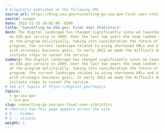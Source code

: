 ```yaml
---
# Originally published at the following URL
source_url: https://blog.usa.gov/sunsetting-go.usa.gov-final-user-statistics
source: usagov
date: 2022-11-15 16:05:00 -0500
title: "Sunsetting Go.USA.gov: Final User Statistics"
deck: The digital landscape has changed significantly since we launched the
  Go.USA.gov service in 2009. Over the last two years the team looked carefully
  at the program holistically, taking into consideration the future of the
  program, the current landscape related to using shortened URLs and alignment
  with strategic business goals. In early 2022 we made the difficult decision to
  initiate steps to sunset the service.
summary: The digital landscape has changed significantly since we launched the
  Go.USA.gov service in 2009. Over the last two years the team looked carefully
  at the program holistically, taking into consideration the future of the
  program, the current landscape related to using shortened URLs and alignment
  with strategic business goals. In early 2022 we made the difficult decision to
  initiate steps to sunset the service.
# See all topics at https://digital.gov/topics
topics:
  - go-usa-gov
  - usa-gov
slug: sunsetting-go-usa-gov-final-user-statistics
# Controls how this page appears across the site
# 0 -- hidden
# 1 -- visible
weight: 1
---
```

